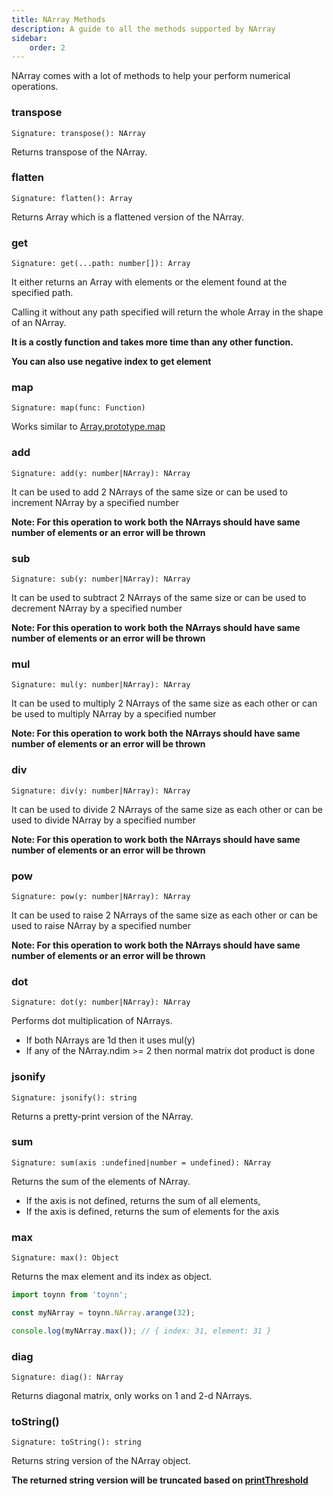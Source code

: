 ```yaml
---
title: NArray Methods
description: A guide to all the methods supported by NArray
sidebar:
    order: 2
---
```


NArray comes with a lot of methods to help your perform numerical operations.

### transpose

```
Signature: transpose(): NArray
```

Returns transpose of the NArray.

### flatten

```
Signature: flatten(): Array
```

Returns Array which is a flattened version of the NArray.

### get

```
Signature: get(...path: number[]): Array
```

It either returns an Array with elements or the element found at the specified path.

Calling it without any path specified will return the whole Array in the shape of an NArray.

**It is a costly function and takes more time than any other function.**

**You can also use negative index to get element**

### map

```
Signature: map(func: Function)
```

Works similar to [Array.prototype.map](https://developer.mozilla.org/en-US/docs/Web/JavaScript/Reference/Global_Objects/Array/map)

### add

```
Signature: add(y: number|NArray): NArray
```

It can be used to add 2 NArrays of the same size or can be used to increment NArray by a specified number

**Note: For this operation to work both the NArrays should have same number of elements or an error will be thrown**

### sub

```
Signature: sub(y: number|NArray): NArray
```

It can be used to subtract 2 NArrays of the same size or can be used to decrement NArray by a specified number

**Note: For this operation to work both the NArrays should have same number of elements or an error will be thrown**

### mul

```
Signature: mul(y: number|NArray): NArray
```

It can be used to multiply 2 NArrays of the same size as each other or can be used to multiply NArray by a specified number

**Note: For this operation to work both the NArrays should have same number of elements or an error will be thrown**

### div

```
Signature: div(y: number|NArray): NArray
```

It can be used to divide 2 NArrays of the same size as each other or can be used to divide NArray by a specified number

**Note: For this operation to work both the NArrays should have same number of elements or an error will be thrown**

### pow

```
Signature: pow(y: number|NArray): NArray
```

It can be used to raise 2 NArrays of the same size as each other or can be used to raise NArray by a specified number

**Note: For this operation to work both the NArrays should have same number of elements or an error will be thrown**

### dot

```
Signature: dot(y: number|NArray): NArray
```

Performs dot multiplication of NArrays.

-   If both NArrays are 1d then it uses mul(y)
-   If any of the NArray.ndim >= 2 then normal matrix dot product is done

### jsonify

```
Signature: jsonify(): string
```

Returns a pretty-print version of the NArray.

### sum

```
Signature: sum(axis :undefined|number = undefined): NArray
```

Returns the sum of the elements of NArray.

-   If the axis is not defined, returns the sum of all elements,
-   If the axis is defined, returns the sum of elements for the axis

### max

```
Signature: max(): Object
```

Returns the max element and its index as object.

```js
import toynn from 'toynn';

const myNArray = toynn.NArray.arange(32);

console.log(myNArray.max()); // { index: 31, element: 31 }
```

### diag

```
Signature: diag(): NArray
```

Returns diagonal matrix, only works on 1 and 2-d NArrays.

### toString()

```
Signature: toString(): string
```

Returns string version of the NArray object.

**The returned string version will be truncated based on [printThreshold](/narray/#setprintthreshold)**
